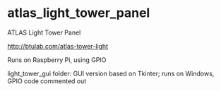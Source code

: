 # atlas_light_tower_panel
ATLAS Light Tower Panel

http://btulab.com/atlas-tower-light

Runs on Raspberry Pi, using GPIO

light_tower_gui folder: GUI version based on Tkinter; runs on Windows, GPIO code commented out
